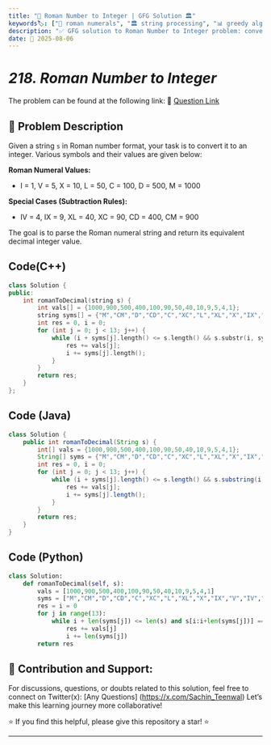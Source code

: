 ```yaml
---
title: "🔢 Roman Number to Integer | GFG Solution 🏛️"
keywords🏷️: ["🔢 roman numerals", "🏛️ string processing", "📊 greedy algorithm", "🔍 pattern matching", "📘 GFG", "🏁 competitive programming", "📚 DSA"]
description: "✅ GFG solution to Roman Number to Integer problem: convert Roman numerals to decimal using greedy pattern matching technique for optimal performance. 🚀"
date: 📅 2025-08-06
---
```


# *218. Roman Number to Integer*

The problem can be found at the following link: 🔗 [Question Link](https://www.geeksforgeeks.org/problems/roman-number-to-integer3201/1)

## **🧩 Problem Description**

Given a string `s` in Roman number format, your task is to convert it to an integer. Various symbols and their values are given below:

**Roman Numeral Values:**
- I = 1, V = 5, X = 10, L = 50, C = 100, D = 500, M = 1000

**Special Cases (Subtraction Rules):**
- IV = 4, IX = 9, XL = 40, XC = 90, CD = 400, CM = 900

The goal is to parse the Roman numeral string and return its equivalent decimal integer value.


## Code(C++)
```cpp
class Solution {
public:
    int romanToDecimal(string s) {
        int vals[] = {1000,900,500,400,100,90,50,40,10,9,5,4,1};
        string syms[] = {"M","CM","D","CD","C","XC","L","XL","X","IX","V","IV","I"};
        int res = 0, i = 0;
        for (int j = 0; j < 13; j++) {
            while (i + syms[j].length() <= s.length() && s.substr(i, syms[j].length()) == syms[j]) {
                res += vals[j];
                i += syms[j].length();
            }
        }
        return res;
    }
};
```

## Code (Java)

```java
class Solution {
    public int romanToDecimal(String s) {
        int[] vals = {1000,900,500,400,100,90,50,40,10,9,5,4,1};
        String[] syms = {"M","CM","D","CD","C","XC","L","XL","X","IX","V","IV","I"};
        int res = 0, i = 0;
        for (int j = 0; j < 13; j++) {
            while (i + syms[j].length() <= s.length() && s.substring(i, i + syms[j].length()).equals(syms[j])) {
                res += vals[j];
                i += syms[j].length();
            }
        }
        return res;
    }
}
```

## Code (Python)

```python
class Solution:
    def romanToDecimal(self, s): 
        vals = [1000,900,500,400,100,90,50,40,10,9,5,4,1]
        syms = ["M","CM","D","CD","C","XC","L","XL","X","IX","V","IV","I"]
        res = i = 0
        for j in range(13):
            while i + len(syms[j]) <= len(s) and s[i:i+len(syms[j])] == syms[j]:
                res += vals[j]
                i += len(syms[j])
        return res
```



## 🎯 **Contribution and Support:**

For discussions, questions, or doubts related to this solution, feel free to connect on Twitter(x): [Any Questions] (https://x.com/Sachin_Teenwal) Let’s make this learning journey more collaborative!

⭐ If you find this helpful, please give this repository a star! ⭐

---
